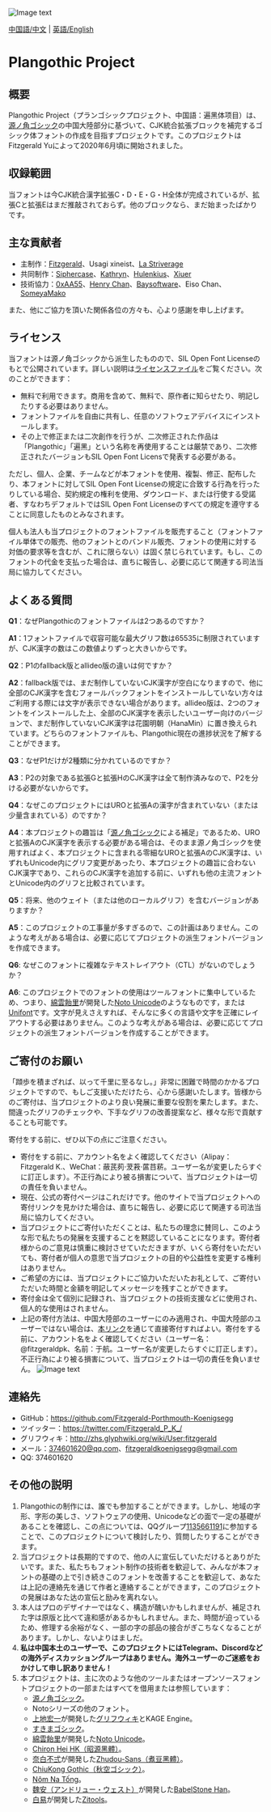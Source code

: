 ![Image text](https://github.com/Fitzgerald-Porthmouth-Koenigsegg/Plangothic/blob/main/pic/31.png)

[中国語/中文](README.md) | [英語/English](README.en.md)

# Plangothic Project

## 概要
Plangothic Project（プランゴシックプロジェクト、中国語：遍黑体项目）は、[源ノ角ゴシック](https://github.com/adobe-fonts/source-han-sans)の中国大陸部分に基づいて、CJK統合拡張ブロックを補完するゴシック体フォントの作成を目指すプロジェクトです。このプロジェクトはFitzgerald Yuによって2020年6月頃に開始されました。

## 収録範囲

当フォントは今CJK統合漢字拡張C・D・E・G・H全体が完成されているが、拡張Cと拡張Eはまだ推敲されておらず。他のブロックなら、まだ始まったばかりです。

## 主な貢献者
- 主制作：[Fitzgerald](https://github.com/Fitzgerald-Porthmouth-Koenigsegg)、Usagi xineist、[La Striverage](https://github.com/Lastriverage)
- 共同制作：[Siphercase](https://github.com/Siphercase)、[Kathryn](https://github.com/KathrynCG)、[Hulenkius](https://github.com/Hulenkius)、[Xiuer](https://github.com/Steve-Yuu)
- 技術協力：[0xAA55](https://github.com/0xAA55)、[Henry Chan](https://github.com/hfhchan)、[Baysoftware](https://github.com/yi-bai)、Eiso Chan、[SomeyaMako](https://github.com/SomeyaMako)

また、他にご協力を頂いた関係各位の方々も、心より感謝を申し上げます。

## ライセンス
当フォントは源ノ角ゴシックから派生したものので、SIL Open Font Licenseのもとで公開されています。詳しい説明は[ライセンスファイル](LICENSE.txt)をご覧ください。次のことができます：

- 無料で利用できます。商用を含めて、無料で、原作者に知らせたり、明記したりする必要はありません。
- フォントファイルを自由に共有し、任意のソフトウェアデバイスにインストールします。
- その上で修正または二次創作を行うが、二次修正された作品は「Plangothic」「遍黑」という名称を再使用することは厳禁であり、二次修正されたバージョンもSIL Open Font Licensで発表する必要がある。

ただし、個人、企業、チームなどが本フォントを使用、複製、修正、配布したり、本フォントに対してSIL Open Font Licenseの規定に合致する行為を行ったりしている場合、契約規定の権利を使用、ダウンロード、または行使する受諾者、すなわちデフォルトではSIL Open Font Licenseのすべての規定を遵守することに同意したものとみなされます。

個人も法人も当プロジェクトのフォントファイルを販売すること（フォントファイル単体での販売、他のフォントとのバンドル販売、フォントの使用に対する対価の要求等を含むが、これに限らない）は固く禁じられています。もし、このフォントの代金を支払った場合は、直ちに報告し、必要に応じて関連する司法当局に協力してください。

## よくある質問
**Q1**：なぜPlangothicのフォントファイルは2つあるのですか？

**A1**：1フォントファイルで収容可能な最大グリフ数は65535に制限されていますが、CJK漢字の数はこの数値よりずっと大きいからです。

**Q2**：P1のfallback版とallideo版の違いは何ですか？

**A2**：fallback版では、まだ制作していないCJK漢字が空白になりますので、他に全部のCJK漢字を含むフォールバックフォントをインストールしていない方々はご利用する際には文字が表示できない場合があります。allideo版は、2つのフォントをインストールした上、全部のCJK漢字を表示したいユーザー向けのバージョンで、まだ制作していないCJK漢字は花園明朝（HanaMin）に置き換えられています。どちらのフォントファイルも、Plangothic現在の進捗状況を了解することができます。

**Q3**：なぜP1だけが2種類に分かれているのですか？

**A3**：P2の対象である拡張Gと拡張HのCJK漢字は全て制作済みなので、P2を分ける必要がないからです。

**Q4**：なぜこのプロジェクトにはUROと拡張Aの漢字が含まれていない（または少量含まれている）のですか？

**A4**：本プロジェクトの趣旨は「[源ノ角ゴシック](https://github.com/adobe-fonts/source-han-sans)による補足」であるため、UROと拡張AのCJK漢字を表示する必要がある場合は、そのまま源ノ角ゴシックを使用すればよく、本プロジェクトに含まれる零細なUROと拡張AのCJK漢字は、いずれもUnicode内にグリフ変更があったり、本プロジェクトの趣旨に合わないCJK漢字であり、これらのCJK漢字を追加する前に、いずれも他の主流フォントとUnicode内のグリフと比較されています。

**Q5**：将来、他のウェイト（または他のローカルグリフ）を含むバージョンがありますか？

**A5**：このプロジェクトの工事量が多すぎるので、この計画はありません。このような考えがある場合は、必要に応じてプロジェクトの派生フォントバージョンを作成できます。

**Q6**: なぜこのフォントに複雑なテキストレイアウト（CTL）がないのでしょうか？

**A6**: このプロジェクトでのフォントの使用はツールフォントに集中しているため、つまり、[綿雲飴里](https://github.com/MY1L)が開発した[Noto Unicode](https://github.com/MY1L/Unicode/tree/main/NotoUnicode)のようなものです，または[Unifont](https://unifoundry.com/unifont)です。文字が見えさえすれば、そんなに多くの言語や文字を正確にレイアウトする必要はありません。このような考えがある場合は、必要に応じてプロジェクトの派生フォントバージョンを作成することができます。

## ご寄付のお願い
「蹞歩を積まざれば、以って千里に至るなし。」非常に困難で時間のかかるプロジェクトですので、もしご支援いただけたら、心から感謝いたします。皆様からのご寄付は、当プロジェクトのより良い発展に重要な役割を果たします。また、間違ったグリフのチェックや、下手なグリフの改善提案など、様々な形で貢献することも可能です。

寄付をする前に、ぜひ以下の点にご注意ください。

- 寄付をする前に、アカウント名をよく確認してください（Alipay：Fitzgerald K.、WeChat：蔽芪茢·茇䓮·蓲䒤菥。ユーザー名が変更したらすぐに訂正します）。不正行為により被る損害について、当プロジェクトは一切の責任を負いません。
- 現在、公式の寄付ページはこれだけです。他のサイトで当プロジェクトへの寄付リンクを見かけた場合は、直ちに報告し、必要に応じて関連する司法当局に協力してください。
- 当プロジェクトにご寄付いただくことは、私たちの理念に賛同し、このような形で私たちの発展を支援することを黙認していることになります。寄付者様からのご意見は慎重に検討させていただきますが、いくら寄付をいただいても、寄付者が個人の意思で当プロジェクトの目的や公益性を変更する権利はありません。
- ご希望の方には、当プロジェクトにご協力いただいたお礼として、ご寄付いただいた時間と金額を明記してメッセージを残すことができます。
- 寄付金は全て個別に記録され、当プロジェクトの技術支援などに使用され、個人的な使用はされません。
- 上記の寄付方法は、中国大陸部のユーザーにのみ適用され、中国大陸部のユーザーではない場合は、[本リンク](https://paypal.me/fitzgeraldpk?country.x=C2&locale.x=zh_XC)を通じて直接寄付すればよい。寄付をする前に、アカウント名をよく確認してください（ユーザー名：@fitzgeraldpk、名前：于航。ユーザー名が変更したらすぐに訂正します）。不正行為により被る損害について、当プロジェクトは一切の責任を負いません。
![Image text](https://github.com/Fitzgerald-Porthmouth-Koenigsegg/Plangothic/blob/main/pic/1650383987393.jpg)

## 連絡先
- GitHub：https://github.com/Fitzgerald-Porthmouth-Koenigsegg
- ツイッター：https://twitter.com/Fitzgerald_P_K_/
- グリフウィキ：http://zhs.glyphwiki.org/wiki/User:fitzgerald
- メール：374601620@qq.com、fitzgeraldkoenigsegg@gmail.com
- QQ: 374601620

## その他の説明
1. Plangothicの制作には、誰でも参加することができます。しかし、地域の字形、字形の美しさ、ソフトウェアの使用、Unicodeなどの面で一定の基礎があることを確認し、この点については、QQグループ[1135661191](https://jq.qq.com/?_wv=1027&k=xRTzFAfD)に参加することで、このプロジェクトについて検討したり、質問したりすることができます。
2. 当プロジェクトは長期的ですので、他の人に宣伝していただけるとありがたいです。また、私たちもフォント制作の技術者を歓迎して、みんなが本フォントの基礎の上で引き続きこのフォントを改善することを歓迎して、あなたは上記の連絡先を通じて作者と連絡することができます，このプロジェクトの発展はあなた达の宣伝と励みを离れない。
3. 本人はプロのデザイナーではなく、構造が醜いかもしれませんが、補足された字は原版と比べて違和感があるかもしれません。また、時間が迫っているため、修理する余裕がなく、一部の字の部品の接合がぎこちなくなることがあります。しかし、ないよりはましだ。
4. **私は中国本土のユーザーで、このプロジェクトにはTelegram、Discordなどの海外ディスカッショングループはありません。海外ユーザーのご迷惑をおかけして申し訳ありません！**
5. 本プロジェクトは、主に次のような他のツールまたはオープンソースフォントプロジェクトの一部またはすべてを借用または参照しています：
    - [源ノ角ゴシック](https://github.com/adobe-fonts/source-han-sans)。
    - Notoシリーズの他のフォント。
    - [上地宏一](https://twitter.com/kamichikoichi)が開発した[グリフウィキ](https://glyphwiki.org/wiki/GlyphWiki:%e3%83%a1%e3%82%a4%e3%83%b3%e3%83%9a%e3%83%bc%e3%82%b8)とKAGE Engine。
    - [すきまゴシック](https://oppekebekkanko.booth.pm/items/2117070)。
    - [綿雲飴里](https://github.com/MY1L)が開発した[Noto Unicode](https://github.com/MY1L/Unicode/tree/main/NotoUnicode)。
    - [Chiron Hei HK（昭源黑體）](https://github.com/chiron-fonts/chiron-hei-hk)。
    - [奈白不弍](https://github.com/Buernia)が開発した[Zhudou-Sans（煮豆黑體）](https://github.com/Buernia/Zhudou-Sans)。
    - [ChiuKong Gothic（秋空ゴシック）](https://github.com/ChiuMing-Neko/ChiuKongGothic)。
    - [Nôm Na Tống](https://github.com/nomfoundation/font)。
    - [魏安（アンドリュー・ウェスト）](https://twitter.com/BabelStone)が開発した[BabelStone Han](https://www.babelstone.co.uk/Fonts/index.html)。
    - [白易](https://github.com/yi-bai)が開発した[Zitools](https://zi.tools)。
